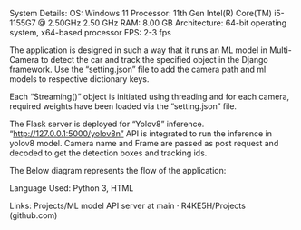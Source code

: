System Details:
OS:  Windows 11
Processor: 11th Gen Intel(R) Core(TM) i5-1155G7 @ 2.50GHz   2.50 GHz
RAM: 8.00 GB
Architecture: 64-bit operating system, x64-based processor
FPS: 2-3 fps


The application is designed in such a way that it runs an ML model in Multi-Camera to detect the car and track the specified object in the Django framework. Use the “setting.json” file to add the camera path and ml models to respective dictionary keys.

Each “Streaming()” object is initiated using threading and for each camera, required weights have been loaded via the “setting.json” file.

The Flask server is deployed for “Yolov8” inference. “http://127.0.0.1:5000/yolov8n” API is integrated to run the inference in yolov8 model. Camera name and Frame are passed as post request and decoded to get the detection boxes and tracking ids. 

The Below diagram represents the flow of the application:



Language Used:
Python 3, HTML

Links:
Projects/ML model API server at main · R4KE5H/Projects (github.com)

